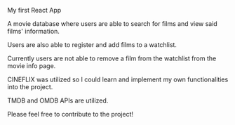 My first React App

A movie database where users are able to search for films and view said films' information.

Users are also able to register and add films to a watchlist.

Currently users are not able to remove a film from the watchlist from the movie info page. 

CINEFLIX was utilized so I could learn and implement my own functionalities into the project.

TMDB and OMDB APIs are utilized.

Please feel free to contribute to the project!


